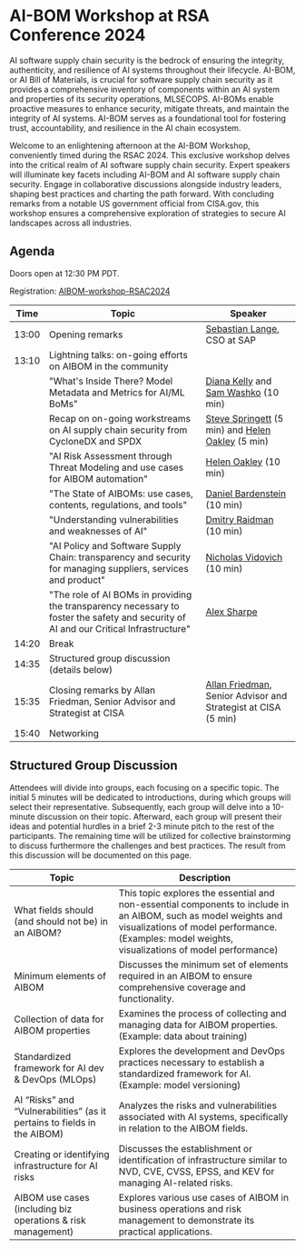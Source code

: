 # AI-BOM Workshop at RSA Conference 2024

AI software supply chain security is the bedrock of ensuring the integrity, authenticity, and resilience of AI systems throughout their lifecycle. AI-BOM, or AI Bill of Materials, is crucial for software supply chain security as it provides a comprehensive inventory of components within an AI system and properties of its security operations, MLSECOPS. AI-BOMs enable proactive measures to enhance security, mitigate threats, and maintain the integrity of AI systems. AI-BOM serves as a foundational tool for fostering trust, accountability, and resilience in the AI chain ecosystem.

Welcome to an enlightening afternoon at the AI-BOM Workshop, conveniently timed during the RSAC 2024. This exclusive workshop delves into the critical realm of AI software supply chain security. Expert speakers will illuminate key facets including AI-BOM and AI software supply chain security. Engage in collaborative discussions alongside industry leaders, shaping best practices and charting the path forward. With concluding remarks from a notable US government official from CISA.gov, this workshop ensures a comprehensive exploration of strategies to secure AI landscapes across all industries.


## Agenda
Doors open at 12:30 PM PDT.

Registration: [AIBOM-workshop-RSAC2024](https://lu.ma/AIBOM-workshop-RSAC2024)

| Time       | Topic                                                               | Speaker                                   |
|------------|----------------------------------------------------------------------|-------------------------------------------|
| 13:00      | Opening remarks                      | [Sebastian Lange](https://www.linkedin.com/in/selange/), CSO at SAP                          |
| 13:10      | Lightning talks: on-going efforts on AIBOM in the community         |                                           |
|            | "What's Inside There? Model Metadata and Metrics for AI/ML BoMs"    | [Diana Kelly](https://www.linkedin.com/in/dianakelleysecuritycurve/) and [Sam Washko](https://www.linkedin.com/in/sam-washko-097486aa/) (10 min)              |
|            | Recap on on-going workstreams on AI supply chain security from CycloneDX and SPDX          | [Steve Springett](https://www.linkedin.com/in/stevespringett/) (5 min) and [Helen Oakley](https://www.linkedin.com/in/helen-oakley/) (5 min)    |
|            | "AI Risk Assessment through Threat Modeling and use cases for AIBOM automation" | [Helen Oakley](https://www.linkedin.com/in/helen-oakley/) (10 min)   |
|            | "The State of AIBOMs: use cases, contents, regulations, and tools"  | [Daniel Bardenstein](https://www.linkedin.com/in/bardenstein/) (10 min)                       |
|            | "Understanding vulnerabilities and weaknesses of AI"                | [Dmitry Raidman](https://www.linkedin.com/in/draidman/) (10 min)                           |
|            | "AI Policy and Software Supply Chain: transparency and security for managing suppliers, services and product" | [Nicholas Vidovich](https://www.linkedin.com/in/nicholasvidovich/) (10 min)  |
|            |"The role of AI BOMs in providing the transparency necessary to foster the safety and security of AI and our Critical Infrastructure" | [Alex Sharpe](https://www.linkedin.com/in/alex-sharpe-3rd/)   |
| 14:20      | Break                                                               |                                           |
| 14:35      | Structured group discussion (details below) | |
| 15:35      | Closing remarks by Allan Friedman, Senior Advisor and Strategist at CISA | [Allan Friedman](https://www.linkedin.com/in/allanafriedman/), Senior Advisor and Strategist at CISA (5 min)                       |
| 15:40      | Networking                                                          |                                           |


## Structured Group Discussion

Attendees will divide into groups, each focusing on a specific topic. The initial 5 minutes will be dedicated to introductions, during which groups will select their representative. Subsequently, each group will delve into a 10-minute discussion on their topic. Afterward, each group will present their ideas and potential hurdles in a brief 2-3 minute pitch to the rest of the participants. The remaining time will be utilized for collective brainstorming to discuss furthermore the challenges and best practices. The result from this discussion will be documented on this page.

| Topic                                                                                        | Description                                                                                                        |
|----------------------------------------------------------------------------------------------|--------------------------------------------------------------------------------------------------------------------|
| What fields should (and should not be) in an AIBOM? | This topic explores the essential and non-essential components to include in an AIBOM, such as model weights and visualizations of model performance. (Examples: model weights, visualizations of model performance) |
| Minimum elements of AIBOM                                                                           | Discusses the minimum set of elements required in an AIBOM to ensure comprehensive coverage and functionality.        |
| Collection of data for AIBOM properties                                  | Examines the process of collecting and managing data for AIBOM properties. (Example: data about training)  |
| Standardized framework for AI dev & DevOps (MLOps)                   | Explores the development and DevOps practices necessary to establish a standardized framework for AI. (Example: model versioning) |
| AI “Risks” and “Vulnerabilities” (as it pertains to fields in the AIBOM)                      | Analyzes the risks and vulnerabilities associated with AI systems, specifically in relation to the AIBOM fields.   |
| Creating or identifying infrastructure for AI risks            | Discusses the establishment or identification of infrastructure similar to NVD, CVE, CVSS, EPSS, and KEV for managing AI-related risks. |
| AIBOM use cases (including biz operations & risk management)                                  | Explores various use cases of AIBOM in business operations and risk management to demonstrate its practical applications. |

